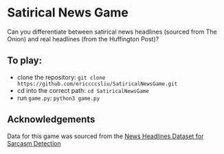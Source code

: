 # Satirical News Game
Can you differentiate between satirical news headlines (sourced from The Onion) and real headlines (from the Huffington Post)? 

## To play: 
- clone the repository: `git clone https://github.com/ericcccsliu/SatiricalNewsGame.git`
- cd into the correct path: `cd SatiricalNewsGame`
- run `game.py`: `python3 game.py`

## Acknowledgements
Data for this game was sourced from the [News Headlines Dataset for Sarcasm Detection](https://github.com/rishabhmisra/News-Headlines-Dataset-For-Sarcasm-Detection)
